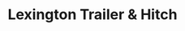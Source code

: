 ---
title: "Lexington Trailer & Hitch"
url: /lexington/lexington-trailer-und-hitch/
shop: Autoteile
---